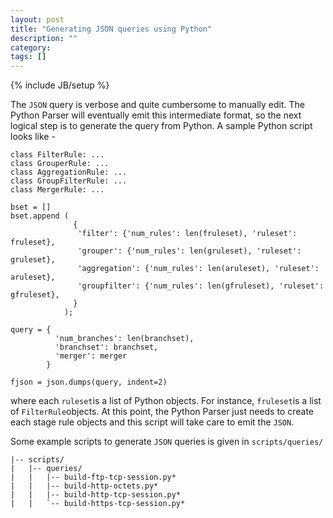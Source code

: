 ```yaml
---
layout: post
title: "Generating JSON queries using Python"
description: ""
category: 
tags: []
---
```

{% include JB/setup %}

The `JSON` query is verbose and quite cumbersome to manually edit.  The
Python Parser will eventually emit this intermediate format, so the next
logical step is to generate the query from Python.  A sample Python
script looks like -

    class FilterRule: ...
    class GrouperRule: ...
    class AggregationRule: ...
    class GroupFilterRule: ...
    class MergerRule: ...

    bset = []
    bset.append (
                  {
                   'filter': {'num_rules': len(fruleset), 'ruleset': fruleset},
                   'grouper': {'num_rules': len(gruleset), 'ruleset': gruleset},
                   'aggregation': {'num_rules': len(aruleset), 'ruleset': aruleset},
                   'groupfilter': {'num_rules': len(gfruleset), 'ruleset': gfruleset},
                  }
                );

    query = {
              'num_branches': len(branchset),
              'branchset': branchset,
              'merger': merger
            }

    fjson = json.dumps(query, indent=2)



where each `ruleset`is a list of Python objects. For instance,
`fruleset`is a list of `FilterRule`objects.  At this point, the Python
Parser just needs to create each stage rule objects and this script will
take care to emit the `JSON`.

Some example scripts to generate `JSON` queries is given in `scripts/queries/`

	|-- scripts/
	|   |-- queries/
	|   |   |-- build-ftp-tcp-session.py*
	|   |   |-- build-http-octets.py*
	|   |   |-- build-http-tcp-session.py*
	|   |   `-- build-https-tcp-session.py*
